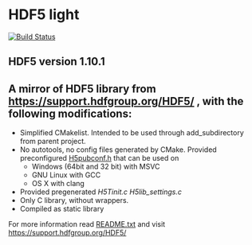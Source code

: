 # HDF5 light

[![Build Status](https://travis-ci.org/podgorskiy/hdf5_light.svg?branch=master)](https://travis-ci.org/podgorskiy/hdf5_light)

## HDF5 version 1.10.1 
## A mirror of HDF5 library from https://support.hdfgroup.org/HDF5/ , with the following modifications:

* Simplified CMakelist. Intended to be used through add_subdirectory from parent project.
* No autotools, no config files generated by CMake. Provided preconfigured [H5pubconf.h](https://github.com/podgorskiy/hdf5_light/blob/master/src/H5pubconf.h) that can be used on
  * Windows (64bit and 32 bit) with MSVC
  * GNU Linux with GCC
  * OS X with clang
 * Provided pregenerated *H5Tinit.c* *H5lib_settings.c*
 * Only C library, without wrappers.
 * Compiled as static library
 
 For more information read [README.txt](https://github.com/podgorskiy/hdf5_light/blob/master/README.txt) and visit https://support.hdfgroup.org/HDF5/
 
